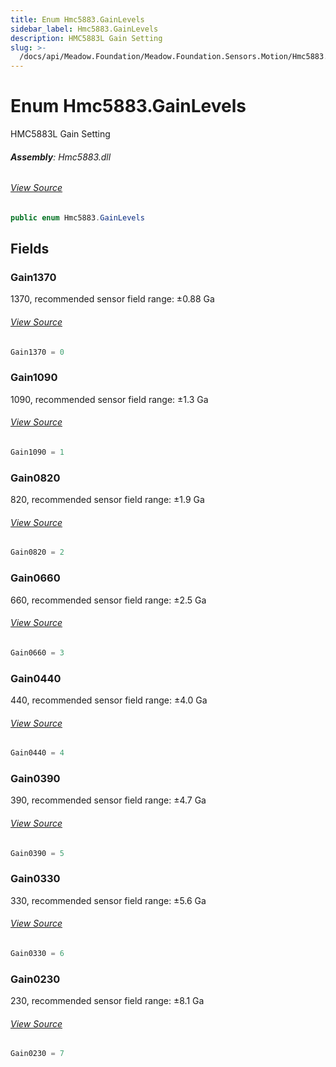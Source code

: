 ```yaml
---
title: Enum Hmc5883.GainLevels
sidebar_label: Hmc5883.GainLevels
description: HMC5883L Gain Setting
slug: >-
  /docs/api/Meadow.Foundation/Meadow.Foundation.Sensors.Motion/Hmc5883.GainLevels
---
```

# Enum Hmc5883.GainLevels
HMC5883L Gain Setting

###### **Assembly**: Hmc5883.dll
###### [View Source](https://github.com/WildernessLabs/Meadow.Foundation.git/blob/develop/Source/Meadow.Foundation.Peripherals/Sensors.Motion.Hmc5883/Driver/Hmc5883.GainLevels.cs#L8)
```csharp title="Declaration"
public enum Hmc5883.GainLevels
```
## Fields
### Gain1370
1370, recommended sensor field range: ±0.88 Ga
###### [View Source](https://github.com/WildernessLabs/Meadow.Foundation.git/blob/develop/Source/Meadow.Foundation.Peripherals/Sensors.Motion.Hmc5883/Driver/Hmc5883.GainLevels.cs#L13)
```csharp title="Declaration"
Gain1370 = 0
```
### Gain1090
1090, recommended sensor field range: ±1.3 Ga
###### [View Source](https://github.com/WildernessLabs/Meadow.Foundation.git/blob/develop/Source/Meadow.Foundation.Peripherals/Sensors.Motion.Hmc5883/Driver/Hmc5883.GainLevels.cs#L18)
```csharp title="Declaration"
Gain1090 = 1
```
### Gain0820
820, recommended sensor field range: ±1.9 Ga
###### [View Source](https://github.com/WildernessLabs/Meadow.Foundation.git/blob/develop/Source/Meadow.Foundation.Peripherals/Sensors.Motion.Hmc5883/Driver/Hmc5883.GainLevels.cs#L23)
```csharp title="Declaration"
Gain0820 = 2
```
### Gain0660
660, recommended sensor field range: ±2.5 Ga
###### [View Source](https://github.com/WildernessLabs/Meadow.Foundation.git/blob/develop/Source/Meadow.Foundation.Peripherals/Sensors.Motion.Hmc5883/Driver/Hmc5883.GainLevels.cs#L28)
```csharp title="Declaration"
Gain0660 = 3
```
### Gain0440
440, recommended sensor field range: ±4.0 Ga
###### [View Source](https://github.com/WildernessLabs/Meadow.Foundation.git/blob/develop/Source/Meadow.Foundation.Peripherals/Sensors.Motion.Hmc5883/Driver/Hmc5883.GainLevels.cs#L33)
```csharp title="Declaration"
Gain0440 = 4
```
### Gain0390
390, recommended sensor field range: ±4.7 Ga
###### [View Source](https://github.com/WildernessLabs/Meadow.Foundation.git/blob/develop/Source/Meadow.Foundation.Peripherals/Sensors.Motion.Hmc5883/Driver/Hmc5883.GainLevels.cs#L38)
```csharp title="Declaration"
Gain0390 = 5
```
### Gain0330
330, recommended sensor field range: ±5.6 Ga
###### [View Source](https://github.com/WildernessLabs/Meadow.Foundation.git/blob/develop/Source/Meadow.Foundation.Peripherals/Sensors.Motion.Hmc5883/Driver/Hmc5883.GainLevels.cs#L43)
```csharp title="Declaration"
Gain0330 = 6
```
### Gain0230
230, recommended sensor field range: ±8.1 Ga
###### [View Source](https://github.com/WildernessLabs/Meadow.Foundation.git/blob/develop/Source/Meadow.Foundation.Peripherals/Sensors.Motion.Hmc5883/Driver/Hmc5883.GainLevels.cs#L48)
```csharp title="Declaration"
Gain0230 = 7
```

